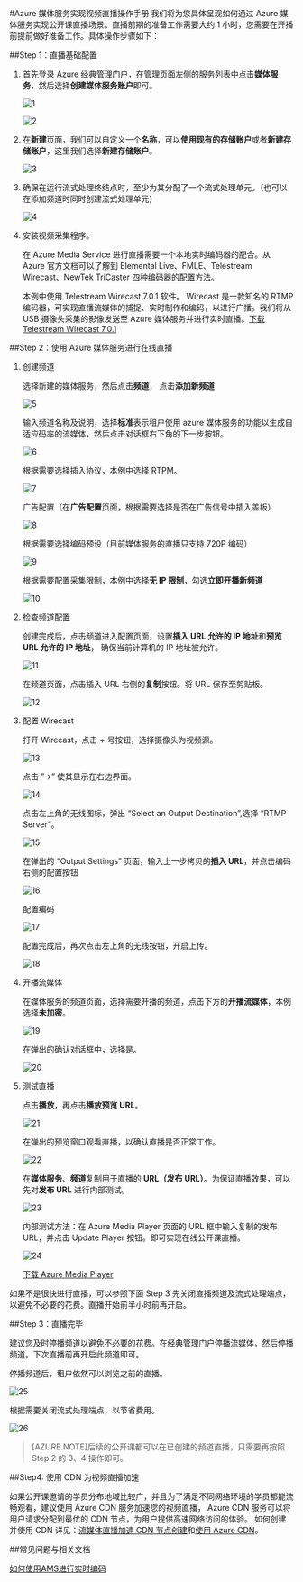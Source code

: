 <properties
	pageTitle="Azure媒体服务实现视频直播操作手册"
    description=""
    services=""
    documentationCenter=""
    authors=""
    manager=""
    editor=""
    tags=""/>

<tags ms.service="multiple" ms.date="" wacn.date="08/10/2016"/>

#Azure 媒体服务实现视频直播操作手册
我们将为您具体呈现如何通过 Azure 媒体服务实现公开课直播场景。直播前期的准备工作需要大约 1 小时，您需要在开播前提前做好准备工作。具体操作步骤如下：

##Step 1：直播基础配置

1. 首先登录 [Azure 经典管理门户](https://manage.windowsazure.cn/)，在管理页面左侧的服务列表中点击**媒体服务**，然后选择**创建媒体服务账户**即可。
	
	![1](./media/azure-media-services-live-streaming/1.png)

	![2](./media/azure-media-services-live-streaming/2.png)

2. 在**新建**页面，我们可以自定义一个**名称**，可以**使用现有的存储账户**或者**新建存储账户**，这里我们选择**新建存储账户**。 

	![3](./media/azure-media-services-live-streaming/3.png)

3. 确保在运行流式处理终结点时，至少为其分配了一个流式处理单元。（也可以在添加频道时同时创建流式处理单元）

	![4](./media/azure-media-services-live-streaming/4.png)

4. 安装视频采集程序。

	在 Azure Media Service 进行直播需要一个本地实时编码器的配合。从 Azure 官方文档可以了解到 Elemental Live、FMLE、Telestream Wirecast、NewTek TriCaster [四种编码器的配置方法](/documentation/articles/media-services-live-encoders-overview/)。

	本例中使用 Telestream Wirecast 7.0.1 软件。 Wirecast 是一款知名的 RTMP 编码器，可实现直播流媒体的捕捉、实时制作和编码，以进行广播。我们将从 USB 摄像头采集的影像发送至 Azure 媒体服务并进行实时直播。[下载 Telestream Wirecast 7.0.1](http://www.telestream.net/wirecast/overview.htm)

##Step 2：使用 Azure 媒体服务进行在线直播

1. 创建频道

	选择新建的媒体服务，然后点击**频道**， 点击**添加新频道**

	![5](./media/azure-media-services-live-streaming/5.png)

 
	输入频道名称及说明，选择**标准**表示租户使用 azure 媒体服务的功能以生成自适应码率的流媒体，然后点击对话框右下角的下一步按钮。

	![6](./media/azure-media-services-live-streaming/6.png)

	根据需要选择插入协议，本例中选择 RTPM。

	![7](./media/azure-media-services-live-streaming/7.png)

	广告配置（在**广告配置**页面，根据需要选择是否在广告信号中插入盖板）

	![8](./media/azure-media-services-live-streaming/8.png)

	根据需要选择编码预设（目前媒体服务的直播只支持 720P 编码）

	![9](./media/azure-media-services-live-streaming/9.png)

	根据需要配置采集限制，本例中选择**无 IP 限制**，勾选**立即开播新频道**

	![10](./media/azure-media-services-live-streaming/10.png)	

2. 检查频道配置

	创建完成后，点击频道进入配置页面，设置**插入 URL 允许的 IP 地址**和**预览 URL 允许的 IP 地址**， 确保当前计算机的 IP 地址被允许。 

	![11](./media/azure-media-services-live-streaming/11.png)
 
	在频道页面，点击插入 URL 右侧的**复制**按钮。将 URL 保存至剪贴板。

	![12](./media/azure-media-services-live-streaming/12.png)

3. 配置 Wirecast

	打开 Wirecast，点击 + 号按钮，选择摄像头为视频源。

	![13](./media/azure-media-services-live-streaming/13.png)

	点击 ”→” 使其显示在右边界面。

	![14](./media/azure-media-services-live-streaming/14.png)

	点击左上角的无线图标，弹出 “Select an Output Destination”,选择 “RTMP Server”。

	![15](./media/azure-media-services-live-streaming/15.png)

	在弹出的 “Output Settings” 页面，输入上一步拷贝的**插入 URL**，并点击编码右侧的配置按钮

	![16](./media/azure-media-services-live-streaming/16.png)

	配置编码

	![17](./media/azure-media-services-live-streaming/17.png)

	配置完成后，再次点击左上角的无线按钮，开启上传。

	![18](./media/azure-media-services-live-streaming/18.png)

4. 开播流媒体

	在媒体服务的频道页面，选择需要开播的频道，点击下方的**开播流媒体**，本例选择**未加密**。

	![19](./media/azure-media-services-live-streaming/19.png)

	在弹出的确认对话框中，选择是。

	![20](./media/azure-media-services-live-streaming/20.png)

5. 测试直播

	点击**播放**，再点击**播放预览 URL**。

	![21](./media/azure-media-services-live-streaming/21.png)

	在弹出的预览窗口观看直播，以确认直播是否正常工作。

	![22](./media/azure-media-services-live-streaming/22.png)

	在**媒体服务**、**频道**复制用于直播的 **URL（发布 URL）**。为保证直播效果，可以先对**发布 URL** 进行内部测试。

	![23](./media/azure-media-services-live-streaming/23.png)

	内部测试方法：在 Azure Media Player 页面的 URL 框中输入复制的发布 URL，并点击 Update Player 按钮。即可实现在线公开课直播。

	![24](./media/azure-media-services-live-streaming/24.png)

	[下载 Azure Media Player](http://ampdemo.azureedge.net/azuremediaplayer.html)

如果不是很快进行直播，可以参照下面 Step 3 先关闭直播频道及流式处理端点，以避免不必要的花费。直播开始前半小时前再开启。

##Step 3：直播完毕

建议您及时停播频道以避免不必要的花费。在经典管理门户停播流媒体，然后停播频道。下次直播前再开启此频道即可。

停播频道后，租户依然可以浏览之前的直播。

![25](./media/azure-media-services-live-streaming/25.png)

根据需要关闭流式处理端点，以节省费用。

![26](./media/azure-media-services-live-streaming/26.png)

>[AZURE.NOTE]后续的公开课都可以在已创建的频道直播，只需要再按照 Step 2 的 3、4 操作即可。

##Step4: 使用 CDN 为视频直播加速

如果公开课邀请的学员分布地域比较广，并且为了满足不同网络环境的学员都能流畅观看，建议使用 Azure CDN 服务加速您的视频直播， Azure CDN 服务可以将用户请求分配到最优的 CDN 节点，为用户提供高速网络访问的体验。 如何创建并使用 CDN 详见：[流媒体直播加速 CDN 节点创建](/documentation/articles/cdn-how-to-create-LiveStreaming-CDN-endpoint/)和[使用 Azure CDN](/documentation/articles/cdn-how-to-use/)。

##常见问题与相关文档

[如何使用AMS进行实时编码](/documentation/articles/media-services-portal-creating-live-encoder-enabled-channel/)

